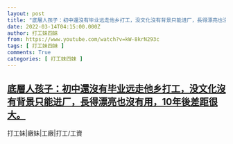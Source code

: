 ```yaml
---
layout: post
title: "底層人孩子：初中還沒有毕业远走他乡打工，没文化沒有背景只能进厂，長得漂亮也沒有用，10年後差距很大。"
date: 2022-03-14T04:15:00.000Z
author: 打工妹四妹
from: https://www.youtube.com/watch?v=kW-8krN293c
tags: [ 打工妹四妹 ]
comments: True
categories: [ 打工妹四妹 ]
---
```

<!--1647231300000-->
[底層人孩子：初中還沒有毕业远走他乡打工，没文化沒有背景只能进厂，長得漂亮也沒有用，10年後差距很大。](https://www.youtube.com/watch?v=kW-8krN293c)
------

<div>
打工妹|廠妹|工廠|打工/工資
</div>
